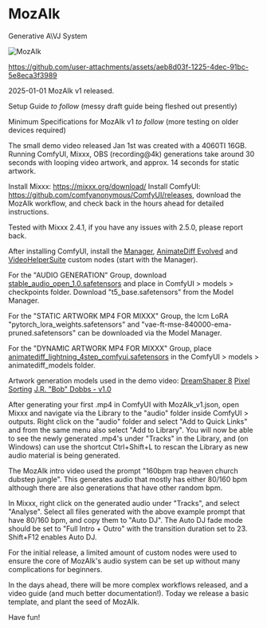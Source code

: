 # MozAIk
Generative A\VJ System

![MozAIk](https://github.com/user-attachments/assets/64cf2bcf-6e3b-403e-bced-e89ba1f27cee)

https://github.com/user-attachments/assets/aeb8d03f-1225-4dec-91bc-5e8eca3f3989

2025-01-01 MozAIk v1 released.

Setup Guide *to follow* (messy draft guide being fleshed out presently)


Minimum Specifications for MozAIk v1 *to follow* (more testing on older devices required)

The small demo video released Jan 1st was created with a 4060TI 16GB. Running ComfyUI, Mixxx, OBS (recording@4k) generations take around 30 seconds with looping video artwork, and approx. 14 seconds for static artwork. 

Install Mixxx: https://mixxx.org/download/ Install ComfyUI: https://github.com/comfyanonymous/ComfyUI/releases, download the MozAIk workflow, and check back in the hours ahead for detailed instructions.

Tested with Mixxx 2.4.1, if you have any issues with 2.5.0, please report back.

After installing ComfyUI, install the [Manager](https://github.com/ltdrdata/ComfyUI-Manager), [AnimateDiff Evolved](https://github.com/Kosinkadink/ComfyUI-AnimateDiff-Evolved) and [VideoHelperSuite](https://github.com/Kosinkadink/ComfyUI-VideoHelperSuite) custom nodes (start with the Manager).

For the "AUDIO GENERATION" Group, download [stable_audio_open_1.0.safetensors](https://huggingface.co/audo/stable-audio-open-1.0/blob/main/model.safetensors) and place in ComfyUI > models > checkpoints folder. Download "t5_base.safetensors" from the Model Manager. 

For the "STATIC ARTWORK MP4 FOR MIXXX" Group, the lcm LoRA "pytorch_lora_weights.safetensors" and "vae-ft-mse-840000-ema-pruned.safetensors" can be downloaded via the Model Manager.

For the "DYNAMIC ARTWORK MP4 FOR MIXXX" Group, place [animatediff_lightning_4step_comfyui.safetensors](https://huggingface.co/ByteDance/AnimateDiff-Lightning/blob/main/animatediff_lightning_4step_comfyui.safetensors) in the ComfyUI > models > animatediff_models folder.

Artwork generation models used in the demo video: [DreamShaper 8](https://civitai.com/models/4384) [Pixel Sorting](https://civitai.com/models/57963?modelVersionId=128713) [J.R. "Bob" Dobbs - v1.0](https://civitai.com/models/74788?modelVersionId=79532)

After generating your first .mp4 in ComfyUI with MozAIk_v1.json, open Mixxx and navigate via the Library to the "audio" folder inside ComfyUI > outputs. Right click on the "audio" folder and select "Add to Quick Links" and from the same menu also select "Add to Library". You will now be able to see the newly generated .mp4's under "Tracks" in the Library, and (on Windows) can use the shortcut Ctrl+Shift+L to rescan the Library as new audio material is being generated. 

The MozAIk intro video used the prompt "160bpm trap heaven church dubstep jungle". This generates audio that mostly has either 80/160 bpm although there are also generations that have other random bpm.

In Mixxx, right click on the generated audio under "Tracks", and select "Analyse". Select all files generated with the above example prompt that have 80/160 bpm, and copy them to "Auto DJ". The Auto DJ fade mode should be set to "Full Intro + Outro" with the transition duration set to 23. Shift+F12 enables Auto DJ.

For the initial release, a limited amount of custom nodes were used to ensure the core of MozAIk's audio system can be set up without many complications for beginners. 

In the days ahead, there will be more complex workflows released, and a video guide (and much better documentation!). Today we release a basic template, and plant the seed of MozAIk.

Have fun!


